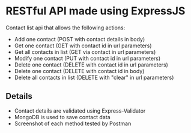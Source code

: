 # RESTful API made using ExpressJS

Contact list api that allows the following actions:

- Add one contact (POST with contact details in body)
- Get one contact (GET with contact id in url parameters)
- Get all contacts in list (GET via contact in url parameters)
- Modify one contact (PUT with contact id in url parameters)
- Delete one contact (DELETE with contact id in url parameters)
- Delete one contact (DELETE with contact id in body)
- Delete all contacts in list (DELETE with "clear" in url parameters)

## Details

- Contact details are validated using Express-Validator
- MongoDB is used to save contact data
- Screenshot of each method tested by Postman
